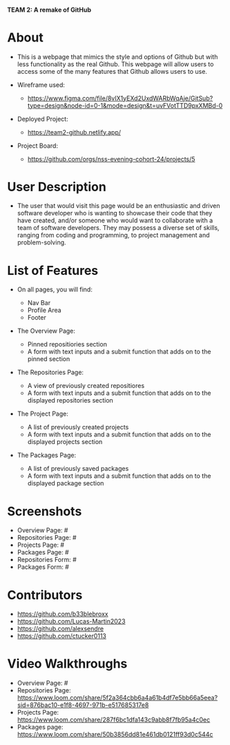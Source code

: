 #### TEAM 2: A remake of GitHub

# About
- This is a webpage that mimics the style and options of Github but with less functionality as the real Github. This webpage will allow users to access some of the many features that Github allows users to use.

- Wireframe used:
  - https://www.figma.com/file/8vIX1yEXd2UxdWARbWqAje/GitSub?type=design&node-id=0-1&mode=design&t=uvFVotTTD9pxXMBd-0
- Deployed Project: 
  - https://team2-github.netlify.app/
- Project Board:
  - https://github.com/orgs/nss-evening-cohort-24/projects/5

# User Description
  - The user that would visit this page would be an enthusiastic and driven software developer who is wanting to showcase their code that they have created, and/or someone who would want to collaborate with a team of software developers. They may possess a diverse set of skills, ranging from coding and programming, to project management and problem-solving.

# List of Features
  - On all pages, you will find:
    - Nav Bar
    - Profile Area
    - Footer

  - The Overview Page:
    - Pinned repositiories section
    - A form with text inputs and a submit function that adds on to the pinned section

  - The Repositories Page:
    - A view of previously created repositiores
    - A form with text inputs and a submit function that adds on to the displayed repositories section

  - The Project Page:
    - A list of previously created projects
    - A form with text inputs and a submit function that adds on to the displayed projects section

  - The Packages Page:
    - A list of previously saved packages
    - A form with text inputs and a submit function that adds on to the displayed package section

# Screenshots
  - Overview Page: #
  - Repositories Page: #
  - Projects Page: #
  - Packages Page: #
  - Repositories Form: # 
  - Packages Form: #

# Contributors
  - https://github.com/b33blebroxx
  - https://github.com/Lucas-Martin2023 
  - https://github.com/alexsendre 
  - https://github.com/ctucker0113 

# Video Walkthroughs
  - Overview Page: #
  - Repositories Page: https://www.loom.com/share/5f2a364cbb6a4a61b4df7e5bb66a5eea?sid=876bac10-e1f8-4697-971b-e517685317e8
  - Projects Page: https://www.loom.com/share/287f6bc1dfa143c9abb8f7fb95a4c0ec
  - Packages page: https://www.loom.com/share/50b3856dd81e461db0121ff93d0c544c
